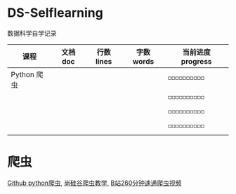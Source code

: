 # DS-Selflearning
数据科学自学记录

| 课程                                                     | 文档 doc | 行数 lines | 字数 words | 当前进度 progress  |
| -------------------------------------------------------- | ---------- | ---------------- | ------------- | -------------------- |
| Python 爬虫       |          |                |           | ◽◽◽◽◽◽◽◽◽◽ |
|        |          |            |            | ◽◽◽◽◽◽◽◽◽◽ |
|      |            |                  |               | ◽◽◽◽◽◽◽◽◽◽ |
|  |            |                  |               |  ◽◽◽◽◽◽◽◽◽◽ |


# 爬虫
[Github python爬虫](https://github.com/wistbean/learn_python3_spider), [尚硅谷爬虫教学](https://www.bilibili.com/video/BV1Db4y1m7Ho/?spm_id_from=333.337.search-card.all.click&vd_source=68531bd2cd57831f2c8a25804f21ae12), [B站260分钟速通爬虫视频](https://www.bilibili.com/video/BV1d54y1g7db/?spm_id_from=333.1387.favlist.content.click&vd_source=68531bd2cd57831f2c8a25804f21ae12)
